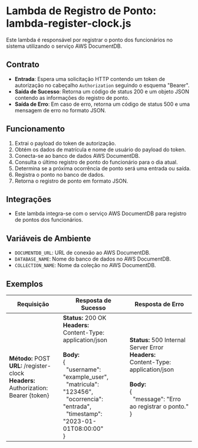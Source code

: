 # Lambda de Registro de Ponto: lambda-register-clock.js

Este lambda é responsável por registrar o ponto dos funcionários no sistema utilizando o serviço AWS DocumentDB.

## Contrato
- **Entrada**: Espera uma solicitação HTTP contendo um token de autorização no cabeçalho `Authorization` seguindo o esquema "Bearer".
- **Saída de Sucesso**: Retorna um código de status 200 e um objeto JSON contendo as informações do registro de ponto.
- **Saída de Erro**: Em caso de erro, retorna um código de status 500 e uma mensagem de erro no formato JSON.

## Funcionamento
1. Extrai o payload do token de autorização.
2. Obtém os dados de matrícula e nome de usuário do payload do token.
3. Conecta-se ao banco de dados AWS DocumentDB.
4. Consulta o último registro de ponto do funcionário para o dia atual.
5. Determina se a próxima ocorrência de ponto será uma entrada ou saída.
6. Registra o ponto no banco de dados.
7. Retorna o registro de ponto em formato JSON.

## Integrações
- Este lambda integra-se com o serviço AWS DocumentDB para registro de pontos dos funcionários.

## Variáveis de Ambiente
- `DOCUMENTDB_URL`: URL de conexão ao AWS DocumentDB.
- `DATABASE_NAME`: Nome do banco de dados no AWS DocumentDB.
- `COLLECTION_NAME`: Nome da coleção no AWS DocumentDB.

## Exemplos

|**Requisição**|**Resposta de Sucesso**| **Resposta de Erro**|
|--------------|------------------------|---------------------|
|**Método:** POST<br>**URL:** /register-clock<br>**Headers:**<br>Authorization: Bearer {token}| **Status:** 200 OK<br>**Headers:**<br>Content-Type: application/json<br><br>**Body:**<br>{<br>&nbsp;&nbsp;"username": "example_user",<br>&nbsp;&nbsp;"matricula": "123456",<br>&nbsp;&nbsp;"ocorrencia": "entrada",<br>&nbsp;&nbsp;"timestamp": "2023-01-01T08:00:00"<br>} | **Status:** 500 Internal Server Error<br>**Headers:**<br>Content-Type: application/json<br><br>**Body:**<br>{<br>&nbsp;&nbsp;"message": "Erro ao registrar o ponto."<br>}|